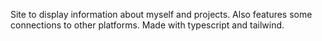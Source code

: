 Site to display information about myself and projects. Also features some connections to other platforms. Made with typescript and tailwind.